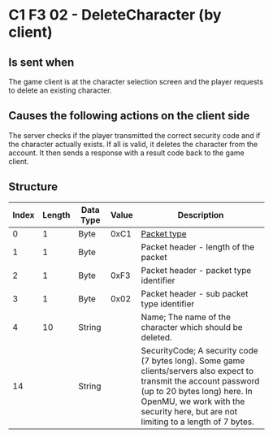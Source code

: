 # C1 F3 02 - DeleteCharacter (by client)

## Is sent when

The game client is at the character selection screen and the player requests to delete an existing character.

## Causes the following actions on the client side

The server checks if the player transmitted the correct security code and if the character actually exists. If all is valid, it deletes the character from the account. It then sends a response with a result code back to the game client.

## Structure

| Index | Length | Data Type | Value | Description |
|-------|--------|-----------|-------|-------------|
| 0 | 1 |   Byte   | 0xC1  | [Packet type](PacketTypes.md) |
| 1 | 1 |    Byte   |      | Packet header - length of the packet |
| 2 | 1 |    Byte   | 0xF3  | Packet header - packet type identifier |
| 3 | 1 |    Byte   | 0x02  | Packet header - sub packet type identifier |
| 4 | 10 | String |  | Name; The name of the character which should be deleted. |
| 14 |  | String |  | SecurityCode; A security code (7 bytes long). Some game clients/servers also expect to transmit the account password (up to 20 bytes long) here. In OpenMU, we work with the security here, but are not limiting to a length of 7 bytes. |